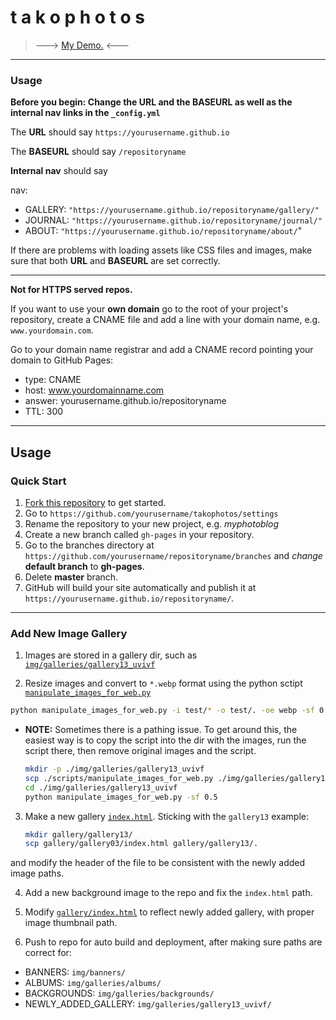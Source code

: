 t a k o p h o t o s
====================

>---> [My Demo.](https://cmutnik.github.io/takophotos/ "DEMO")  <---<br>


----------
### Usage ###

**Before you begin: Change the URL and the BASEURL as well as the internal nav links in the `_config.yml`**

The **URL** should say `https://yourusername.github.io`

The **BASEURL** should say `/repositoryname`

**Internal nav** should say

  nav:

  - GALLERY: `"https://yourusername.github.io/repositoryname/gallery/"`
  - JOURNAL: `"https://yourusername.github.io/repositoryname/journal/"`
  - ABOUT: `"https://yourusername.github.io/repositoryname/about/`"

If there are problems with loading assets like CSS files and images, make sure that both **URL** and **BASEURL** are set correctly.

----

**Not for HTTPS served repos.**

If you want to use your **own domain** go to the root of your project's repository, create a CNAME file and add a line with your domain name, e.g. `www.yourdomain.com`.

Go to your domain name registrar and add a CNAME record pointing your domain to GitHub Pages:
- type: CNAME
- host: www.yourdomainname.com
- answer: yourusername.github.io/repositoryname
- TTL: 300

----
## Usage ##

### Quick Start ###

1. [Fork this repository](https://github.com/cmutnik/takophotos/fork) to get started. 
2. Go to `https://github.com/yourusername/takophotos/settings`
3. Rename the repository to your new project, e.g. *myphotoblog*
2. Create a new branch called `gh-pages` in your repository. 
3. Go to the branches directory at `https://github.com/yourusername/repositoryname/branches` and *change* **default branch** to **gh-pages**.
4. Delete **master** branch. 
3. GitHub will build your site automatically and publish it at `https://yourusername.github.io/repositoryname/`.  

---
### Add New Image Gallery ###
1. Images are stored in a gallery dir, such as [`img/galleries/gallery13_uvivf`](./img/galleries/gallery13_uvivf)

2. Resize images and convert to `*.webp` format using the python sctipt [`manipulate_images_for_web.py`](./scripts/manipulate_images_for_web.py)
```sh
python manipulate_images_for_web.py -i test/* -o test/. -oe webp -sf 0.5
```
  - **NOTE:** Sometimes there is a pathing issue.  To get around this, the easiest way is to copy the script into the dir with the images, run the script there, then remove original images and the script.
    ```sh
    mkdir -p ./img/galleries/gallery13_uvivf
    scp ./scripts/manipulate_images_for_web.py ./img/galleries/gallery13_uvivf/.
    cd ./img/galleries/gallery13_uvivf
    python manipulate_images_for_web.py -sf 0.5
    ```

3. Make a new gallery [`index.html`](gallery/gallery13/index.html).  Sticking with the `gallery13` example:
    ```sh
    mkdir gallery/gallery13/
    scp gallery/gallery03/index.html gallery/gallery13/.
    ```
and modify the header of the file to be consistent with the newly added image paths.

4. Add a new background image to the repo and fix the `index.html` path.

5. Modify [`gallery/index.html`](gallery/index.html) to reflect newly added gallery, with proper image thumbnail path.

6. Push to repo for auto build and deployment, after making sure paths are correct for:
- BANNERS: `img/banners/`
- ALBUMS: `img/galleries/albums/`
- BACKGROUNDS: `img/galleries/backgrounds/`
- NEWLY_ADDED_GALLERY: `img/galleries/gallery13_uvivf/`

<!-- ---
---
### To Do ###

> :soon: Add galleries for: UVIVF, macro, takos, and Oregon (possibly add to 'main land' gallery).

> :soon: Write README docs with step-by-step instructions on how to add new galleries to site. (Modify ___ with gallery name, resize images and convert to `*.webp` with blah, yaddah, yaddah, yaddah.) -->
